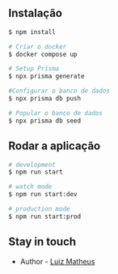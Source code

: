 ## Instalação

```bash
$ npm install

# Criar o docker
$ docker compose up

# Setup Prisma
$ npx prisma generate

#Configurar o banco de dados
$ npx prisma db push

# Popular o banco de dados
$ npx prisma db seed
```
## Rodar a aplicação

```bash
# development
$ npm run start

# watch mode
$ npm run start:dev

# production mode
$ npm run start:prod
```

## Stay in touch

- Author - [Luiz Matheus](https://github.com/luizmatheus11)


